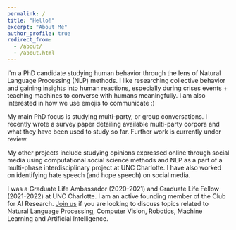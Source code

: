 ```yaml
---
permalink: /
title: "Hello!"
excerpt: "About Me"
author_profile: true
redirect_from: 
  - /about/
  - /about.html
---
```


I'm a PhD candidate studying human behavior through the lens of Natural Language Processing (NLP) methods. I like researching collective behavior and gaining insights into human reactions, especially during crises events + teaching machines to converse with humans meaningfully. I am also interested in how we use emojis to communicate :)

My main PhD focus is studying multi-party, or group conversations. I recently wrote a survey paper detailing available multi-party corpora and what they have been used to study so far. Further work is currently under review.

My other projects include studying opinions expressed online through social media using computational social science methods and NLP as a part of a multi-phase interdisciplinary project at UNC Charlotte. I have also worked on identifying hate speech (and hope speech) on social media.

I was a Graduate Life Ambassador (2020-2021) and Graduate Life Fellow (2021-2022) at UNC Charlotte. I am an active founding member of the Club for AI Research. [Join us](https://ninerengage.uncc.edu/organization/cair) if you are looking to discuss topics related to Natural Language Processing, Computer Vision, Robotics, Machine Learning and Artificial Intelligence.